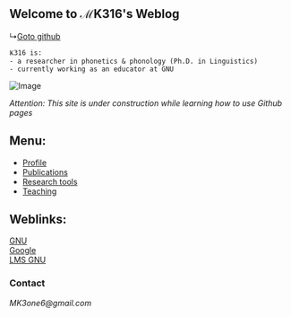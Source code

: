 ## Welcome to ℳK316's Weblog

↳[Goto github]("https://github.com/MK316/")
```
Ҝ316 is:  
- a researcher in phonetics & phonology (Ph.D. in Linguistics)  
- currently working as an educator at GNU
```

![Image](https://github.com/MK316/mkfiles/blob/main/porfile.JPG)

_Attention: This site is under construction while learning how to use Github pages_

## Menu:

- [Profile]("https://www.google.com")  
- [Publications]("https://www.google.com")  
- [Research tools]("https://www.google.com")  
- [Teaching]("https://www.google.com")  



## Weblinks:  
[GNU]("https://www.gnu.ac.kr")  
[Google]("https://www.google.com")  
[LMS GNU]("https://rec.ac.kr/gnu")  




### Contact
_MK3one6@gmail.com_
